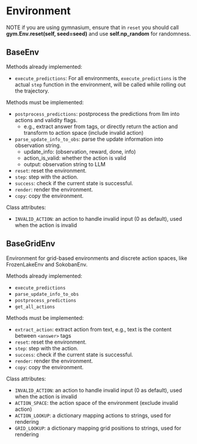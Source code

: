 # Environment

NOTE if you are using gymnasium, ensure that in `reset` you should call **gym.Env.reset(self, seed=seed)** and use **self.np_random** for randomness.

## BaseEnv
Methods already implemented:
- `execute_predictions`: For all environments, `execute_predictions` is the actual `step` function in the environment, will be called while rolling out the trajectory.

Methods must be implemented:
- `postprocess_predictions`: postprocess the predictions from llm into actions and validity flags.
    - e.g., extract answer from <answer> tags, or directly return the action and transform to action space (include invalid action)
- `parse_update_info_to_obs`: parse the update information into observation string.
    - update_info: (observation, reward, done, info)
    - action_is_valid: whether the action is valid
    - output: observation string to LLM
- `reset`: reset the environment.
- `step`: step with the action.
- `success`: check if the current state is successful.
- `render`: render the environment.
- `copy`: copy the environment.

Class attributes:
 - `INVALID_ACTION`: an action to handle invalid input (0 as default), used when the action is invalid

## BaseGridEnv
Environment for grid-based environments and discrete action spaces, like FrozenLakeEnv and SokobanEnv.

Methods already implemented:
- `execute_predictions`
- `parse_update_info_to_obs`
- `postprocess_predictions`
- `get_all_actions`

Methods must be implemented:
- `extract_action`: extract action from text, e.g., text is the content between `<answer>` tags
- `reset`: reset the environment.
- `step`: step with the action.
- `success`: check if the current state is successful.
- `render`: render the environment.
- `copy`: copy the environment.

Class attributes:
 - `INVALID_ACTION`: an action to handle invalid input (0 as default), used when the action is invalid
 - `ACTION_SPACE`: the action space of the environment (exclude invalid action)
 - `ACTION_LOOKUP`: a dictionary mapping actions to strings, used for rendering
 - `GRID_LOOKUP`: a dictionary mapping grid positions to strings, used for rendering
